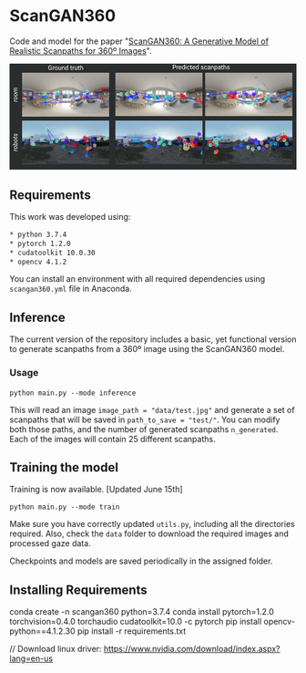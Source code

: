 # ScanGAN360
Code and model for the paper "[ScanGAN360: A Generative Model of Realistic Scanpaths for 360º Images](http://webdiis.unizar.es/~danims/projects/vr-scanpaths.html)".

![Teaser](https://github.com/DaniMS-ZGZ/ScanGAN360/blob/main/img/vr-scanpaths.jpg)

## Requirements
This work was developed using:
```
* python 3.7.4
* pytorch 1.2.0
* cudatoolkit 10.0.30
* opencv 4.1.2
```
You can install an environment with all required dependencies using `scangan360.yml` file in Anaconda. 

## Inference
The current version of the repository includes a basic, yet functional version to generate scanpaths from a 360º image using the ScanGAN360 model.

### Usage
```
python main.py --mode inference 
```

This will read an image `image_path = "data/test.jpg"` and generate a set of scanpaths that will be saved in `path_to_save = "test/"`. You can modify both those paths, and the number of generated scanpaths `n_generated`. Each of the images will contain 25 different scanpaths.

## Training the model
Training is now available. [Updated June 15th]

```
python main.py --mode train 
```

Make sure you have correctly updated `utils.py`, including all the directories required. Also, check the `data` folder to download the required images and processed gaze data.

Checkpoints and models are saved periodically in the assigned folder.

## Installing Requirements 
conda create -n scangan360 python=3.7.4
conda install pytorch=1.2.0 torchvision=0.4.0 torchaudio cudatoolkit=10.0 -c pytorch
pip install opencv-python==4.1.2.30
pip install -r requirements.txt

// Download linux driver: https://www.nvidia.com/download/index.aspx?lang=en-us